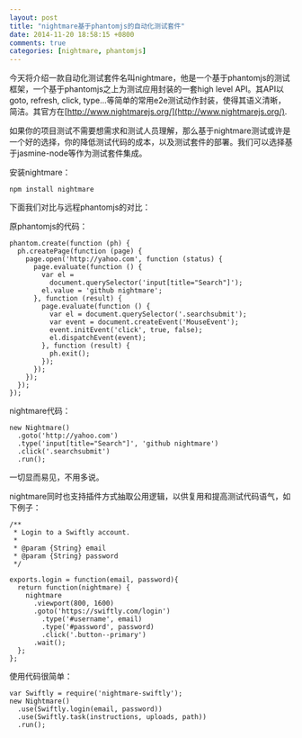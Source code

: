 ```yaml
---
layout: post
title: "nightmare基于phantomjs的自动化测试套件"
date: 2014-11-20 18:58:15 +0800
comments: true
categories: [nightmare, phantomjs]
---
```

今天将介绍一款自动化测试套件名叫nightmare，他是一个基于phantomjs的测试框架，一个基于phantomjs之上为测试应用封装的一套high level API。其API以goto, refresh, click, type...等简单的常用e2e测试动作封装，使得其语义清晰，简洁。其官方在[http://www.nightmarejs.org/](http://www.nightmarejs.org/).

如果你的项目测试不需要想需求和测试人员理解，那么基于nightmare测试或许是一个好的选择，你的降低测试代码的成本，以及测试套件的部署。我们可以选择基于jasmine-node等作为测试套件集成。

安装nightmare：

	npm install nightmare

下面我们对比与远程phantomjs的对比：

原phantomjs的代码：

	phantom.create(function (ph) {
	  ph.createPage(function (page) {
	    page.open('http://yahoo.com', function (status) {
	      page.evaluate(function () {
	        var el =
	          document.querySelector('input[title="Search"]');
	        el.value = 'github nightmare';
	      }, function (result) {
	        page.evaluate(function () {
	          var el = document.querySelector('.searchsubmit');
	          var event = document.createEvent('MouseEvent');
	          event.initEvent('click', true, false);
	          el.dispatchEvent(event);
	        }, function (result) {
	          ph.exit();
	        });
	      });
	    });
	  });
	});

nightmare代码：

	new Nightmare()
	  .goto('http://yahoo.com')
	  .type('input[title="Search"]', 'github nightmare')
	  .click('.searchsubmit')
	  .run();

一切显而易见，不用多说。

nightmare同时也支持插件方式抽取公用逻辑，以供复用和提高测试代码语气，如下例子：

	/**
	 * Login to a Swiftly account.
	 *
	 * @param {String} email
	 * @param {String} password
	 */

	exports.login = function(email, password){
	  return function(nightmare) {
	    nightmare
	      .viewport(800, 1600)
	      .goto('https://swiftly.com/login')
	        .type('#username', email)
	        .type('#password', password)
	        .click('.button--primary')
	      .wait();
	  };
	};

使用代码很简单：

	var Swiftly = require('nightmare-swiftly');
	new Nightmare()
	  .use(Swiftly.login(email, password))
	  .use(Swiftly.task(instructions, uploads, path))
	  .run();


